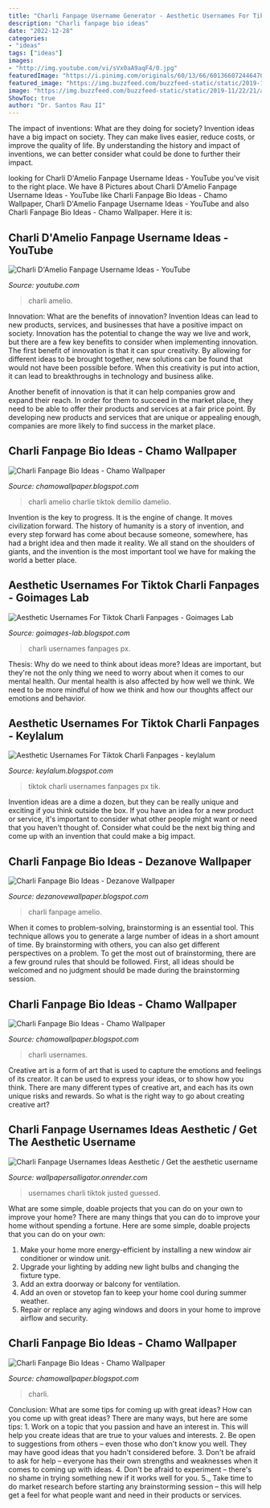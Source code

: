 ```yaml
---
title: "Charli Fanpage Username Generator - Aesthetic Usernames For Tiktok Charli Fanpages"
description: "Charli fanpage bio ideas"
date: "2022-12-28"
categories:
- "ideas"
tags: ["ideas"]
images:
- "http://img.youtube.com/vi/sVx0aA9aqF4/0.jpg"
featuredImage: "https://i.pinimg.com/originals/60/13/66/6013660724464700ed2cde8f78c2478e.jpg"
featured_image: "https://img.buzzfeed.com/buzzfeed-static/static/2019-11/22/21/asset/d1476fdc91a8/sub-buzz-1018-1574458837-1.png"
image: "https://img.buzzfeed.com/buzzfeed-static/static/2019-11/22/21/asset/d1476fdc91a8/sub-buzz-1018-1574458837-1.png"
ShowToc: true
author: "Dr. Santos Rau II"
---
```



The impact of inventions: What are they doing for society?
Invention ideas have a big impact on society. They can make lives easier, reduce costs, or improve the quality of life. By understanding the history and impact of inventions, we can better consider what could be done to further their impact.

	

		
looking for Charli D&#039;Amelio Fanpage Username Ideas - YouTube you've visit to the right place. We have 8 Pictures about Charli D&#039;Amelio Fanpage Username Ideas - YouTube like Charli Fanpage Bio Ideas - Chamo Wallpaper, Charli D&#039;Amelio Fanpage Username Ideas - YouTube and also Charli Fanpage Bio Ideas - Chamo Wallpaper. Here it is:
		
    
## Charli D&#039;Amelio Fanpage Username Ideas - YouTube

<img loading=lazy src="https://i.ytimg.com/vi/ezBvj1SR5hc/maxresdefault.jpg" onerror="this.onerror=null;this.src='https://tse4.mm.bing.net/th?id=OIP._rWpNfTXbiTzykAQBFFpIAHaEK&amp;pid=15.1';" alt="Charli D&#039;Amelio Fanpage Username Ideas - YouTube">

_Source: youtube.com_

>charli amelio. 

	

Innovation: What are the benefits of innovation?
Invention Ideas can lead to new products, services, and businesses that have a positive impact on society. Innovation has the potential to change the way we live and work, but there are a few key benefits to consider when implementing innovation. 
The first benefit of innovation is that it can spur creativity. By allowing for different ideas to be brought together, new solutions can be found that would not have been possible before. When this creativity is put into action, it can lead to breakthroughs in technology and business alike. 

Another benefit of innovation is that it can help companies grow and expand their reach. In order for them to succeed in the market place, they need to be able to offer their products and services at a fair price point. By developing new products and services that are unique or appealing enough, companies are more likely to find success in the market place.

    
## Charli Fanpage Bio Ideas - Chamo Wallpaper

<img loading=lazy src="https://img.buzzfeed.com/buzzfeed-static/static/2019-11/22/21/asset/d1476fdc91a8/sub-buzz-1018-1574458837-1.png" onerror="this.onerror=null;this.src='https://tse3.mm.bing.net/th?id=OIP.aya-TYfBQqdRyU6h32dhIgHaE9&amp;pid=15.1';" alt="Charli Fanpage Bio Ideas - Chamo Wallpaper">

_Source: chamowallpaper.blogspot.com_

>charli amelio charlie tiktok demilio damelio. 

	

Invention is the key to progress. It is the engine of change. It moves civilization forward. The history of humanity is a story of invention, and every step forward has come about because someone, somewhere, has had a bright idea and then made it reality. We all stand on the shoulders of giants, and the invention is the most important tool we have for making the world a better place.

    
## Aesthetic Usernames For Tiktok Charli Fanpages - Goimages Lab

<img loading=lazy src="https://i.pinimg.com/originals/60/13/66/6013660724464700ed2cde8f78c2478e.jpg" onerror="this.onerror=null;this.src='https://tse4.mm.bing.net/th?id=OIP.nWIqOwdfbchCHXJSQv_N3AHaGp&amp;pid=15.1';" alt="Aesthetic Usernames For Tiktok Charli Fanpages - Goimages Lab">

_Source: goimages-lab.blogspot.com_

>charli usernames fanpages px. 

	

Thesis: Why do we need to think about ideas more?
Ideas are important, but they're not the only thing we need to worry about when it comes to our mental health. Our mental health is also affected by how well we think. We need to be more mindful of how we think and how our thoughts affect our emotions and behavior.

    
## Aesthetic Usernames For Tiktok Charli Fanpages - Keylalum

<img loading=lazy src="https://www.sqorebda3.com/vb/attachments/10535/" onerror="this.onerror=null;this.src='https://tse4.mm.bing.net/th?id=OIP.bzJyzXkkKsh-kZ_arwBl5AHaH-&amp;pid=15.1';" alt="Aesthetic Usernames For Tiktok Charli Fanpages - keylalum">

_Source: keylalum.blogspot.com_

>tiktok charli usernames fanpages px tik. 

	

Invention ideas are a dime a dozen, but they can be really unique and exciting if you think outside the box. If you have an idea for a new product or service, it's important to consider what other people might want or need that you haven't thought of. Consider what could be the next big thing and come up with an invention that could make a big impact.

    
## Charli Fanpage Bio Ideas - Dezanove Wallpaper

<img loading=lazy src="https://www.tiktok.com/api/img/?itemId=6852436304169372933&amp;location=0&amp;aid=1988" onerror="this.onerror=null;this.src='https://tse4.mm.bing.net/th?id=OIP.C98BrVAu7Dy2Fxea9ZcZxgHaNK&amp;pid=15.1';" alt="Charli Fanpage Bio Ideas - Dezanove Wallpaper">

_Source: dezanovewallpaper.blogspot.com_

>charli fanpage amelio. 

	

When it comes to problem-solving, brainstorming is an essential tool. This technique allows you to generate a large number of ideas in a short amount of time. By brainstorming with others, you can also get different perspectives on a problem. To get the most out of brainstorming, there are a few ground rules that should be followed. First, all ideas should be welcomed and no judgment should be made during the brainstorming session.

    
## Charli Fanpage Bio Ideas - Chamo Wallpaper

<img loading=lazy src="http://img.youtube.com/vi/sVx0aA9aqF4/0.jpg" onerror="this.onerror=null;this.src='https://tse3.mm.bing.net/th?id=OIP.tZ2EUHuY_iem9qIctBxj2AHaFj&amp;pid=15.1';" alt="Charli Fanpage Bio Ideas - Chamo Wallpaper">

_Source: chamowallpaper.blogspot.com_

>charli usernames. 

	

Creative art is a form of art that is used to capture the emotions and feelings of its creator. It can be used to express your ideas, or to show how you think. There are many different types of creative art, and each has its own unique risks and rewards. So what is the right way to go about creating creative art?

    
## Charli Fanpage Usernames Ideas Aesthetic / Get The Aesthetic Username

<img loading=lazy src="https://i.ytimg.com/vi/Q_1ygefGkAU/maxresdefault.jpg" onerror="this.onerror=null;this.src='https://tse2.mm.bing.net/th?id=OIP.OMtsZM8LgFOyfZpd1SlfKQHaEK&amp;pid=15.1';" alt="Charli Fanpage Usernames Ideas Aesthetic / Get the aesthetic username">

_Source: wallpapersalligator.onrender.com_

>usernames charli tiktok justed guessed. 

	

What are some simple, doable projects that you can do on your own to improve your home?
There are many things that you can do to improve your home without spending a fortune. Here are some simple, doable projects that you can do on your own:
1. Make your home more energy-efficient by installing a new window air conditioner or window unit.
2. Upgrade your lighting by adding new light bulbs and changing the fixture type.
3. Add an extra doorway or balcony for ventilation. 
4. Add an oven or stovetop fan to keep your home cool during summer weather. 
5. Repair or replace any aging windows and doors in your home to improve airflow and security.

    
## Charli Fanpage Bio Ideas - Chamo Wallpaper

<img loading=lazy src="https://i.pinimg.com/236x/84/41/9c/84419c33a4434c77674b6969effc1e24.jpg" onerror="this.onerror=null;this.src='https://tse3.mm.bing.net/th?id=OIP.REeD6Y3EQdDhFbHDAfQcFQAAAA&amp;pid=15.1';" alt="Charli Fanpage Bio Ideas - Chamo Wallpaper">

_Source: chamowallpaper.blogspot.com_

>charli. 

	

Conclusion: What are some tips for coming up with great ideas?
How can you come up with great ideas? There are many ways, but here are some tips: 1. Work on a topic that you passion and have an interest in. This will help you create ideas that are true to your values and interests. 2. Be open to suggestions from others – even those who don't know you well. They may have good ideas that you hadn't considered before. 3. Don't be afraid to ask for help – everyone has their own strengths and weaknesses when it comes to coming up with ideas. 4. Don't be afraid to experiment – there's no shame in trying something new if it works well for you. 5._ Take time to do market research before starting any brainstorming session – this will help get a feel for what people want and need in their products or services. 
